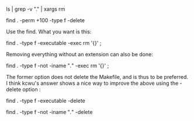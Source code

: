 ls | grep -v "\." | xargs rm

find . -perm +100 -type f -delete

Use the find. What you want is this:

find . -type f -executable -exec rm '{}' \;

Removing everything without an extension can also be done:

find . -type f -not -iname "*.*" -exec rm '{}' \;

The former option does not delete the Makefile, and is thus to be preferred. I think kcwu's answer shows a nice way to improve the above using the -delete option :

find . -type f -executable -delete

find . -type f -not -iname "*.*" -delete
